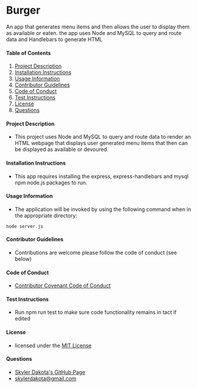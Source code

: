 # Burger
An app that generates menu items and then allows the user to display them as available or eaten. the app uses Node and MySQL to query and route data and Handlebars to generate HTML

<!-- [Team Roster Generator](https://skylerdakota.github.io/Team-Roster-Generator/)

![Demo](Assets/roster.png) -->

<!-- #### Project Demonstration

* [Application Demonstration](https://drive.google.com/file/d/1apEu5VemyZsXn0xMmWjGmszI2r7c1d-H/preview) -->

#### Table of Contents

1. [Project Description](#project-description)
2. [Installation Instructions](#installation-instructions)
3. [Usage Information](#usage-information)
4. [Contributor Guidelines](#contributor-guidelines)
5. [Code of Conduct](#code-of-conduct)
6. [Test Instructions](#test-instructions)
7. [License](#license)
8. [Questions](#questions)

#### Project Description

* This project uses Node and MySQL to query and route data to render an HTML webpage that displays user generated menu items that then can be displayed as available or devoured.

#### Installation Instructions

* This app requires installing the express, express-handlebars and mysql npm node.js packages to run.

#### Usage Information

* The application will be invoked by using the following command when in the appropriate directory:

```
node server.js
```

#### Contributor Guidelines

* Contributions are welcome please follow the code of conduct (see below)

#### Code of Conduct

* [Contributor Covenant Code of Conduct](https://www.contributor-covenant.org/version/2/0/code_of_conduct/code_of_conduct.md)

#### Test Instructions

* Run npm run test to make sure code functionality remains in tact if edited

#### License

* licensed under the [MIT License](Develop/LICENSE.txt)

#### Questions

* [Skyler Dakota's GitHub Page](http://github.com/skylerdakota)
* skylerdakota@gmail.com
